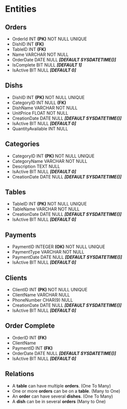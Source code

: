 # Entities

## Orders
- OrderId INT **(PK)** NOT NULL UNIQUE
- DishID INT **(FK)**
- TableID INT **(FK)**
- Name VARCHAR NOT NULL
- OrderDate DATE NULL _**[DEFAULT SYSDATETIME()]**_
- IsComplete BIT NULL _**[DEFAULT 1]**_
- IsActive BIT NULL _**[DEFAULT 0]**_

## Dishs
- DishID INT **(PK)** NOT NULL UNIQUE
- CategoryID INT NULL **(FK)**
- DishName VARCHAR  NOT NULL
- UnitPrice FLOAT NOT NULL
- CreationDate DATE NULL _**[DEFAULT SYSDATETIME()]**_
- IsActive BIT NULL _**[DEFAULT 0]**_
- QuantityAvailable INT NULL

## Categories
- CategoryID INT **(PK)** NOT NULL UNIQUE
- CategoryName VARCHAR NOT NULL
- Description TEXT NULL
- IsActive BIT NULL _**[DEFAULT 0]**_
- CreationDate DATE NULL _**[DEFAULT SYSDATETIME()]**_

## Tables
- TableID INT **(PK)** NOT NULL UNIQUE
- TableName VARCHAR NOT NULL
- CreationDate DATE NULL _**[DEFAULT SYSDATETIME()]**_
- IsActive BIT NULL _**[DEFAULT 0]**_

## Payments
- PaymentID INTEGER **(OK)** NOT NULL UNIQUE
- PaymentType VARCHAR NOT NULL
- PaymentDate DATE NULL _**[DEFAULT SYSDATETIME()]**_
- IsActive BIT NULL _**[DEFAULT 0]**_

## Clients
- ClientID INT **(PK)** NOT NULL UNIQUE
- ClientName VARCHAR NULL
- PhoneNumber CHAR(9) NULL
- CreationDate DATE NULL _**[DEFAULT SYSDATETIME()]**_
- IsActive BIT NULL _**[DEFAULT 0]**_

## Order Complete
- OrderID INT **(FK)**
- ClientName
- PaymentID INT **(FK)**
- OrderDate DATE NULL _**[DEFAULT SYSDATETIME()]**_
- IsActive BIT NULL _**[DEFAULT 0]**_

## Relations
- A __table__ can have multiple __orders__. (One To Many)
- One or more __orders__ can be on a __table__. (Many to One)
- An __order__ can have several __dishes__. (One To Many)
- A __dish__ can be in several __orders__ (Many to One)


